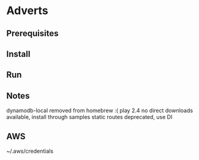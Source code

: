  Adverts
=========

Prerequisites
-------------

Install
-------

Run
---

Notes
-----
dynamodb-local removed from homebrew :(
play 2.4 no direct downloads available, install through samples
static routes deprecated, use DI


AWS
---
~/.aws/credentials
